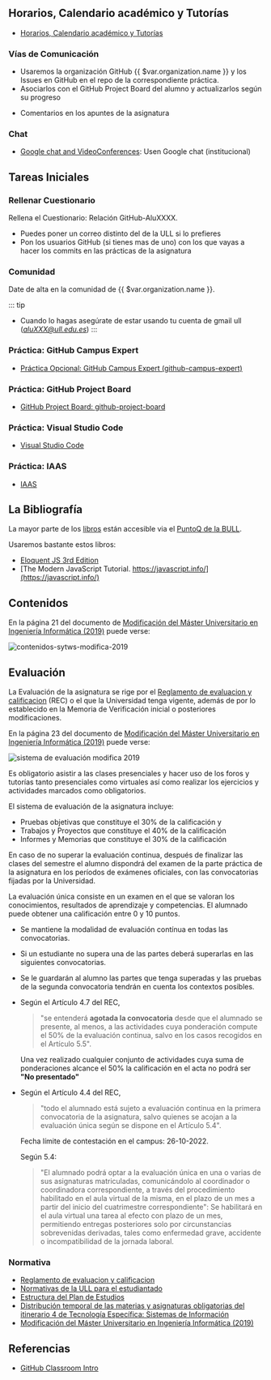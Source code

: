 ## Horarios, Calendario académico y Tutorías

* [Horarios, Calendario académico y Tutorías](/horarios)

### Vías de Comunicación

* Usaremos la organización GitHub {{ $var.organization.name }} y los Issues en GitHub en el repo de la correspondiente práctica. 
* Asociarlos con el GitHub Project Board del alumno y actualizarlos según su progreso
<!--* [Google group de PL ](https://groups.google.com/u/1/a/ull.edu.es/g/asignatura_139263121)-->
<!--* [GitHub Discussions in the repo ULL-ESIT-GRADOII-PL/ull-esit-gradoii-pl.github.io](https://github.com/ULL-ESIT-GRADOII-PL/ull-esit-gradoii-pl.github.io/discussions)-->
* Comentarios en los apuntes de la asignatura

### Chat 
* [Google chat and VideoConferences](https://mail.google.com/chat/u/1/#chat/welcome): Usen Google chat (institucional) 


## Tareas Iniciales

### Rellenar Cuestionario 

Rellena el Cuestionario: <a :href="$frontmatter.cuestionario">Relación GitHub-AluXXXX</a>.  

* Puedes poner un correo distinto del de la ULL si lo prefieres
* Pon los usuarios GitHub (si tienes mas de uno) con los que vayas a hacer los commits en las prácticas de la asignatura

### Comunidad

Date de alta en la comunidad <a :href="$var.google_plus">de {{ $var.organization.name }}</a>. 

::: tip
* Cuando lo hagas asegúrate de estar usando tu cuenta de gmail ull (*aluXXX@ull.edu.es*)
:::

### Práctica: GitHub Campus Expert

* [Práctica Opcional: GitHub Campus Expert (github-campus-expert)](/practicas/github-campus-expert)

### Práctica: GitHub Project Board

* [GitHub Project Board: github-project-board](/practicas/github-project-board)

### Práctica: Visual Studio Code

* [Visual Studio Code](/practicas/visual-studio-code)

### Práctica: IAAS

* [IAAS](/practicas/iaas)

## La Bibliografía

La mayor parte de los [libros](/references) están accesible via el [PuntoQ de la BULL](/recursos/#bull).

Usaremos bastante estos libros:

* [Eloquent JS 3rd Edition](https://eloquentjavascript.net/)
* [The Modern JavaScript Tutorial. https://javascript.info/](https://javascript.info/)

## Contenidos

En la página 21 del documento de [Modificación del Máster Universitario en Ingeniería Informática (2019)](https://drive.google.com/file/d/1WgfkehRpR4Uom_Qv-xMXhHx23_0qGyuo/view)
puede verse:

![contenidos-sytws-modifica-2019](/images/contenidos-sytws-modifica-2019.png)

## Evaluación 

La Evaluación de la asignatura se rige por el [Reglamento de evaluacion y calificacion](https://www.ull.es/portal/normativa/normativa/nuevo-reglamento-de-evaluacion-y-calificacion-de-la-universidad-de-la-laguna)   (REC) o el que la Universidad tenga vigente, además de por lo establecido en la Memoria de Verificación inicial o posteriores modificaciones.

En la página 23 del documento de [Modificación del Máster Universitario en Ingeniería Informática (2019)](https://drive.google.com/file/d/1WgfkehRpR4Uom_Qv-xMXhHx23_0qGyuo/view)
puede verse:

![sistema de evaluación modifica 2019](/images/sistema-de-evaluacion-modifica-2019.png)

Es obligatorio asistir a las clases presenciales y hacer uso de los foros y tutorías tanto presenciales como virtuales así como realizar los ejercicios y actividades marcados como obligatorios.

El sistema de evaluación de la asignatura incluye:

* Pruebas objetivas que constituye el 30% de la calificación y
* Trabajos y Proyectos que constituye el 40% de la calificación
* Informes y Memorias que constituye el 30% de la calificación

En caso de no superar la evaluación continua, después de finalizar las clases del semestre el alumno dispondrá del examen de la parte práctica de la asignatura en los períodos de exámenes oficiales, con las convocatorias fijadas por la Universidad.  

La evaluación única consiste en un examen en el que se valoran los conocimientos, resultados de aprendizaje  y competencias. 
El alumnado puede obtener una calificación entre 0 y  10 puntos.

* Se mantiene la modalidad de evaluación contínua en todas las convocatorias. 
* Si un estudiante no supera una de las partes deberá superarlas en las siguientes convocatorias. 
* Se le guardarán al alumno las partes que tenga superadas  y las pruebas de la segunda convocatoria tendrán en cuenta los contextos posibles.


* Según el Artículo 4.7 del REC, 

  > "se entenderá **agotada la convocatoria** desde que el alumnado se presente, al menos, a las actividades cuya ponderación compute el 50% de la evaluación continua, salvo en los casos recogidos en el Artículo 5.5".  

  Una vez realizado cualquier conjunto de actividades cuya suma de ponderaciones alcance el 50% la calificación en el acta no podrá ser **"No presentado"**
* Según el Artículo 4.4 del REC, 

  > "todo el alumnado está sujeto a evaluación continua en la primera convocatoria de la asignatura, salvo quienes se acojan a la evaluación única según se dispone en el Artículo 5.4". 
  
  Fecha límite de contestación en el campus: 26-10-2022.

  Según 5.4: 

  > "El alumnado podrá optar a la evaluación única en una o varias de sus asignaturas matriculadas, comunicándolo al coordinador o coordinadora correspondiente, a través del procedimiento habilitado en el aula virtual de la misma, en el plazo de un mes a partir del inicio del cuatrimestre correspondiente": Se habilitará en el aula virtual una tarea al efecto con plazo de un mes, permitiendo entregas posteriores solo por circunstancias sobrevenidas derivadas, tales como enfermedad grave, accidente o incompatibilidad de la jornada laboral.

### Normativa

* [Reglamento de evaluacion y calificacion](https://www.ull.es/portal/normativa/normativa/nuevo-reglamento-de-evaluacion-y-calificacion-de-la-universidad-de-la-laguna/)
* [Normativas de la ULL para el estudiantado](https://www.ull.es/portal/normativa/estudiantes/)
* [Estructura del Plan de Estudios](https://www.ull.es/grados/ingenieria-informatica/plan-de-estudios/estructura-del-plan-de-estudios/)
* [Distribución temporal de las materias y asignaturas obligatorias del itinerario 4 de Tecnología Específica: Sistemas de Información](https://drive.google.com/file/d/1zo-xNyfhotrraVDc66ACPrLSkJlHjQgK/view)
* [Modificación del Máster Universitario en Ingeniería Informática (2019)](https://drive.google.com/file/d/1WgfkehRpR4Uom_Qv-xMXhHx23_0qGyuo/view)


## Referencias

* [GitHub Classroom Intro](github-classroom)
